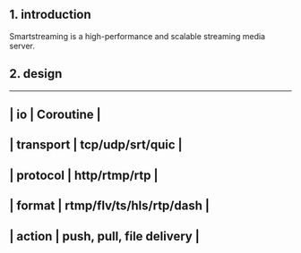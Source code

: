 ## 1. introduction
Smartstreaming is a high-performance and scalable streaming media server.

## 2. design

   -----------------------
   | io |      Coroutine     |
   ----------------------------
   | transport | tcp/udp/srt/quic  |
   ---------------------------
  | protocol | http/rtmp/rtp      |
   -----------------------------------
  | format | rtmp/flv/ts/hls/rtp/dash  |
  ------------------------------------------
  | action | push, pull, file delivery  |
  -------------------------------------------
  
